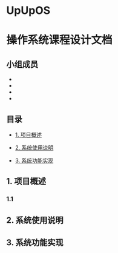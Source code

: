 # UpUpOS



# 操作系统课程设计文档



## 小组成员

+ 
+ 

+ 

+ 



## 目录

+ [1. 项目概述](#1-项目概述 )

+ [2. 系统使用说明](#2-系统使用说明)

+ [3. 系统功能实现](#3-系统功能实现)





## 1. 项目概述

### 1.1

## 2. 系统使用说明



## 3. 系统功能实现



